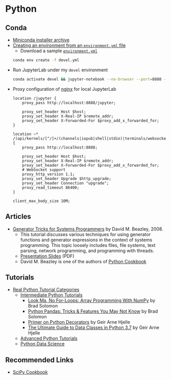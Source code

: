 # Python

## Conda

  - [Miniconda installer archive](https://repo.continuum.io/miniconda/)
  - [Creating an environment from an `environment.yml` file](https://conda.io/docs/user-guide/tasks/manage-environments.html#creating-an-environment-from-an-environment-yml-file)
    * Download a sample [`environment.yml`](devel.yml)
    ```bash
    conda env create -f devel.yml
    ```
  - Run JupyterLab under my `devel` environment
    ```bash
    conda activate devel && jupyter-notebook --no-browser --port=8888 --log-level=0 --NotebookApp.base_url=jupyter > jupyter-server.log 2>&1
    ```
  - Proxy configuration of [nginx](https://nginx.org) for local JupyterLab
    ```nginx
    location /jupyter {
        proxy_pass http://localhost:8888/jupyter;

        proxy_set_header Host $host;
        proxy_set_header X-Real-IP $remote_addr;
        proxy_set_header X-Forwarded-For $proxy_add_x_forwarded_for;
    }

    location ~* /(api/kernels/[^/]+/(channels|iopub|shell|stdin)|terminals/websocket)/? {
        proxy_pass http://localhost:8888;

        proxy_set_header Host $host;
        proxy_set_header X-Real-IP $remote_addr;
        proxy_set_header X-Forwarded-For $proxy_add_x_forwarded_for;
        # WebSocket support
        proxy_http_version 1.1;
        proxy_set_header Upgrade $http_upgrade;
        proxy_set_header Connection "upgrade";
        proxy_read_timeout 86400;
    }

    client_max_body_size 10M;    
    ```

## Articles

  - [Generator Tricks for Systems Programmers](http://www.dabeaz.com/generators/) by David M. Beazley, 2008.
    * This tutorial discusses various techniques for using generator functions and generator expressions in the context of systems programming. This topic loosely includes files, file systems, text parsing, network programming, and programming with threads.
    * [Presentation Slides](http://www.dabeaz.com/generators/Generators.pdf) (PDF)
    * David M. Beazley is one of the authors of [Python Cookbook](http://shop.oreilly.com/product/0636920027072.do)

## Tutorials

  - [Real Python Tutorial Categories](https://realpython.com/tutorials/all/)
    * [Intermediate Python Tutorials](https://realpython.com/tutorials/intermediate/)
      - [Look Ma, No For-Loops: Array Programming With NumPy](https://realpython.com/numpy-array-programming/) by Brad Solomon
      - [Python Pandas: Tricks & Features You May Not Know](https://realpython.com/python-pandas-tricks/) by Brad Solomon
      - [Primer on Python Decorators](https://realpython.com/primer-on-python-decorators/) by Geir Arne Hjelle
      - [The Ultimate Guide to Data Classes in Python 3.7](https://realpython.com/python-data-classes/) by Geir Arne Hjelle
    * [Advanced Python Tutorials](https://realpython.com/tutorials/advanced/)
    * [Python Data Science](https://realpython.com/tutorials/data-science/)
  
## Recommended Links

  - [SciPy Cookbook](https://scipy-cookbook.readthedocs.io)
